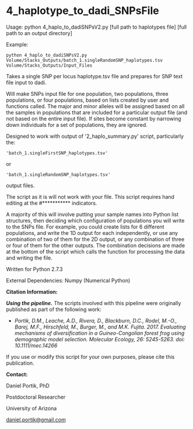# 4_haplotype_to_dadi_SNPsFile

Usage: python 4_haplo_to_dadiSNPsV2.py [full path to haplotypes file] [full path to an output directory]

Example:

`python 4_haplo_to_dadiSNPsV2.py Volume/Stacks_Outputs/batch_1.singleRandomSNP_haplotypes.tsv Volume/Stacks_Outputs/Input_Files`

Takes a single SNP per locus haplotype.tsv file and prepares for SNP text file input to dadi.

Will make SNPs input file for one population, two populations, three populations, or 
four populations, based on lists created by user and functions called.
The major and minor alleles will be assigned based on all the samples in populations that
are included for a particular output file (and not based on the entire input file). If 
sites become constant by narrowing down individuals for a set of populations, they are 
ignored. 


Designed to work with output of '2_haplo_summary.py' script, particularly the:

    'batch_1.singleFirstSNP_haplotypes.tsv' 

or 

    'batch_1.singleRandomSNP_haplotypes.tsv'
    
output files. 

The script as it is will not work with your file.
This script requires hand editing at the #*********** indicators.

A majority of this will involve putting your sample names into Python list structures, then deciding which
configuration of populations you will write to the SNPs file. For example, you could create lists for 6 different
populations, and write the 1D output for each independently, or use any combination of two of them for the 
2D output, or any combination of three or four of them for the other outputs. The combination decisions are made
at the bottom of the script which calls the function for processing the data and writing the file.

Written for Python 2.7.3

External Dependencies: Numpy (Numerical Python)


**Citation Information:**

***Using the pipeline.***
The scripts involved with this pipeline were originally published as part of the following work:

+ *Portik, D.M., Leache, A.D., Rivera, D., Blackburn, D.C., Rodel, M.-O., Barej, M.F., Hirschfeld, M., Burger, M., and M.K. Fujita. 2017. Evaluating mechanisms of diversification in a Guineo-Congolian forest frog using demographic model selection. Molecular Ecology, 26: 5245-5263. doi: 10.1111/mec.14266*

If you use or modify this script for your own purposes, please cite this publication.


**Contact:**

Daniel Portik, PhD

Postdoctoral Researcher

University of Arizona

daniel.portik@gmail.com
